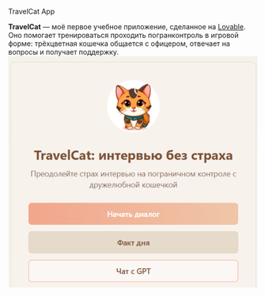 TravelCat App 

**TravelCat** — моё первое учебное приложение, сделанное на [Lovable](https://lovable.dev).
Оно помогает тренироваться проходить погранконтроль в игровой форме:
трёхцветная кошечка общается с офицером, отвечает на вопросы и получает поддержку.
![Preview](preview.png)

